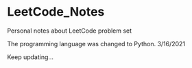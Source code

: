 # LeetCode_Notes
Personal notes about LeetCode problem set

The programming language was changed to Python. 3/16/2021

Keep updating...
